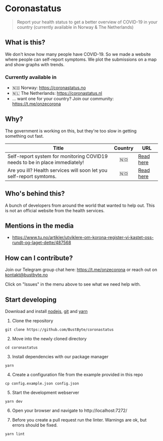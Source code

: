 # Coronastatus

> Report your health status to get a better overview of COVID-19 in your country (currently available in Norway & The Netherlands)

## What is this?

We don't know how many people have COVID-19. So we made a website where people can self-report symptoms. We plot the submissions on a map and show graphs with trends.

### Currently available in

- 🇳🇴 Norway: https://coronastatus.no
- 🇳🇱 The Netherlands: https://coronastatus.nl
- ... want one for your country? Join our community: https://t.me/onzecorona

## Why?

The government is working on this, but they're too slow in getting something out fast.

| Title                                                                       | Country        | URL       |
|-----------------------------------------------------------------------------|:--------------:|-----------|           
| Self-report system for monitoring COVID19 needs to be in place immediately! |     🇳🇴         | [Read here](https://www.aftenposten.no/meninger/debatt/i/P9ALzX/selvrapporteringssystem-for-overvaaking-av-korona-maa-paa-plass-naa-petter-bae-brandtzaeg) |
| Are you ill? Health services will soon let you self-report symtoms.         |     🇳🇴         | [Read here](https://www.bt.no/innenriks/i/QoAdAx/har-du-vaert-syk-snart-kan-du-hjelpe-helsemyndighetene-med-aa-registrer) |

## Who's behind this?

A bunch of developers from around the world that wanted to help out. This is not an official website from the health services.

## Mentions in the media

- https://www.tu.no/artikler/utviklere-om-korona-register-vi-kastet-oss-rundt-og-laget-dette/487568

## How can I contribute?

Join our Telegram group chat here: https://t.me/onzecorona or reach out on kontakt@bustbyte.no

Click on "Issues" in the menu above to see what we need help with.

## Start developing

Download and install [nodejs](https://nodejs.org),
[git](https://git-scm.com/downloads) and [yarn](https://yarnpkg.com/)

1. Clone the repository

`git clone https://github.com/BustByte/coronastatus`

2. Move into the newly cloned directory

`cd coronastatus`

3. Install dependencies with our package manager

`yarn`

4. Create a configuration file from the example provided in this repo

`cp config.example.json config.json`

5. Start the development webserver

`yarn dev`

6. Open your browser and navigate to http://localhost:7272/

7. Before you create a pull request run the linter. Warnings are ok, but errors should be fixed.

`yarn lint`

